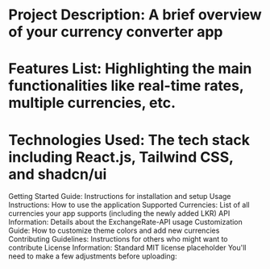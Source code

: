 
# Project Description: A brief overview of your currency converter app

# Features List: Highlighting the main functionalities like real-time rates, multiple currencies, etc.
# Technologies Used: The tech stack including React.js, Tailwind CSS, and shadcn/ui

Getting Started Guide: Instructions for installation and setup
Usage Instructions: How to use the application
Supported Currencies: List of all currencies your app supports (including the newly added LKR)
API Information: Details about the ExchangeRate-API usage
Customization Guide: How to customize theme colors and add new currencies
Contributing Guidelines: Instructions for others who might want to contribute
License Information: Standard MIT license placeholder
You'll need to make a few adjustments before uploading:


